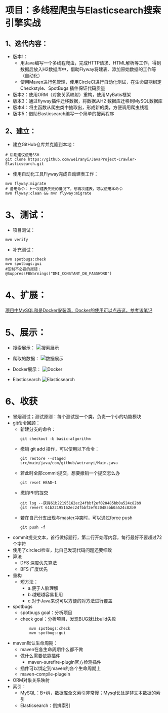 # 项目：多线程爬虫与Elasticsearch搜索引擎实战
## 1、迭代内容：
- 版本1： 
  - 用Java编写一个多线程爬虫，完成HTTP请求、HTML解析等工作，得到数据后放入H2数据库中，借助Flyway将建表、添加原始数据的工作等（自动化）
  - 使用Maven进行包管理，使用CircleCI进行自动化测试，在生命周期绑定 Checkstyle、SpotBugs 插件保证代码质量
- 版本2：使用ORM（对象关系映射）重构，使用MyBatis框架
- 版本3：通过flyway插件迁移数据，将数据从H2 数据库迁移到MySQL数据库
- 版本4：将主函数从爬虫类中抽取出，形成新的类，方便调用爬虫线程
- 版本5：借助Elasticsearch编写一个简单的搜索程序
## 2、建立：
- 建立GitHub仓库并克隆到本地：
```shell
# 后期建议使用SSH
git clone https://github.com/weiranyi/JavaProject-Crawler-Elasticsearch.git
```
- 使用自动化工具Flyway完成自动建表工作：
```shell
mvn flyway:migrate
# 备用命令：上一次建表失败的情况下，想再次建表，可以使用本命令
mvn flyway:clean && mvn flyway:migrate
```
# 3、测试：
- 项目测试：
```shell
mvn verify
```
- 补充测试：
```shell
mvn spotbugs:check
mvn spotbugs:gui
#压制不必要的报错：
@SuppressFBWarnings("DMI_CONSTANT_DB_PASSWORD")
```
# 4、扩展：
[项目中MySQL和是Docker安装滴，Docker的使用可以点击这，参考该笔记](https://zhuanlan.zhihu.com/p/356987233)

# 5、展示：
- 搜索展示：
![搜索展示](https://github.com/weiranyi/Project-Crawler-Elasticsearch/blob/main/images/search_code.png?raw=true)

- 爬取的数据：
![数据展示](https://github.com/weiranyi/Project-Crawler-Elasticsearch/blob/main/images/news_database.png?raw=true)

- Docker展示：
![Docker](https://github.com/weiranyi/Project-Crawler-Elasticsearch/blob/main/images/Docker.png?raw=true)
  
- Elasticsearch
![Elasticsearch](https://github.com/weiranyi/Project-Crawler-Elasticsearch/blob/main/images/Elasticsearch.png?raw=true)

# 6、收获

- 冒烟测试；测试原则：每个测试是一个类，负责一个小的功能模块
- git命令回顾：
  - 新建分支的命令：
      ```shell
      git checkout -b basic-algorithm
      ```
  - 撤销 git add 操作，可以使用以下命令：
      ```shell
      git restore --staged src/main/java/com/github/weiranyi/Main.java
      ```
  - 若此时全部commit提交，想要撤销一个提交怎么办
      ```shell
      git reset HEAD~1
      ```
  - 撤销PR的提交
      ```shell
      git log --获得61b22195162ec24fbbf2ef020485bb0a524c82b9
      git revert 61b22195162ec24fbbf2ef020485bb0a524c82b9
      ```
  - 若在自己分支出现与master冲突时，可以通过force push
      ```shell
      git push -f
      ```
- commit提交文本，首行做标题行，第二行开始写内容，每行最好不要超过72个字符
- 使用了circleci检查，比自己发现代码问题还要细致
- 算法
  - DFS 深度优先算法
  - BFS 广度优先
- 重构
  - 短方法：
    - a.便于人脑理解
    - b.越短越容易复用
    - c.对于Java来说可以方便的对方法进行覆盖
- spotbugs
  - spotbugs goal：分析项目
  - check goal：分析项目，发现BUG就让build失败
    ```shell
        mvn spotbugs:check
        mvn spotbugs:gui
    ```
- maven默认生命周期：
  - maven在各生命周期什么都不做
  - 做什么需要依靠插件
    - maven-surefire-plugin官方检测插件
  - 插件可以绑定到maven的各个生命周期上
  - maven-compile-plugein
- ORM对象关系映射
- 索引：
  - MySQL：B+树，数据库全文索引非常慢；Mysql长处是非文本数据的索引
  - Elasticsearch：倒排索引
